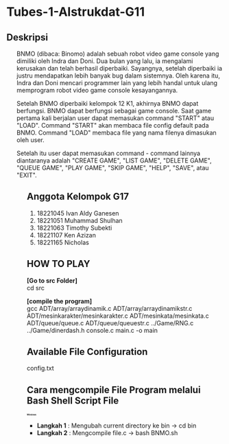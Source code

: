 # Tubes-1-Alstrukdat-G11

## Deskripsi
<ul>
BNMO (dibaca: Binomo) adalah sebuah robot video game console yang dimiliki oleh Indra dan Doni. Dua bulan yang lalu, ia mengalami kerusakan dan telah berhasil diperbaiki. Sayangnya, setelah diperbaiki ia justru mendapatkan lebih banyak bug dalam sistemnya. Oleh karena itu, Indra dan Doni mencari programmer lain yang lebih handal untuk ulang memprogram robot video game console kesayangannya.

Setelah BNMO diperbaiki kelompok 12 K1, akhirnya BNMO dapat berfungsi. BNMO dapat berfungsi sebagai game console. Saat game pertama kali berjalan user dapat memasukan command "START" atau "LOAD". Command "START" akan membaca file config default pada BNMO. Command "LOAD" membaca file yang nama filenya dimasukan oleh user.

Setelah itu user dapat memasukan command - command lainnya diantaranya adalah "CREATE GAME", "LIST GAME", "DELETE GAME", "QUEUE GAME", "PLAY GAME", "SKIP GAME", "HELP", "SAVE", atau "EXIT".
<ul>

## Anggota Kelompok G17
1. 18221045 Ivan Aldy Ganesen 
2. 18221051 Muhammad Shulhan
3. 18221063 Timothy Subekti
4. 18221107 Ken Azizan
5. 18221165 Nicholas

## HOW TO PLAY
<b>[Go to src Folder]</b> <br />
cd src

<b>[compile the program]</b> <br />
gcc ADT/array/arraydinamik.c ADT/array/arraydinamikstr.c ADT/mesinkarakter/mesinkarakter.c ADT/mesinkata/mesinkata.c ADT/queue/queue.c ADT/queue/queuestr.c ../Game/RNG.c ../Game/dinerdash.h console.c main.c -o main

## Available File Configuration
config.txt

## Cara mengcompile File Program melalui Bash Shell Script File
<h3 style="font-size:0.5vw"><b>Windows</b></h3>
<ul> 
    <li> <b>Langkah 1</b> : Mengubah current directory ke bin -> cd bin </li>
    <li> <b>Langkah 2</b> : Mengcompile file.c -> bash BNMO.sh </li>
</ul>
